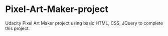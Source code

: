 # Pixel-Art-Maker-project
Udacity Pixel Art Maker project using basic HTML, CSS, JQuery to complete this project.
